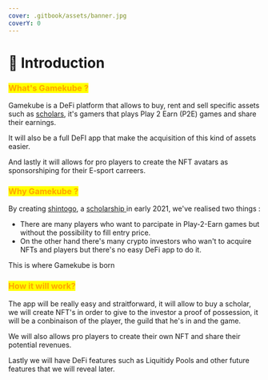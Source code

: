 ```yaml
---
cover: .gitbook/assets/banner.jpg
coverY: 0
---
```


# 🚀 Introduction

### <mark style="color:orange;">What's Gamekube ?</mark>

Gamekube is a DeFi platform that allows to buy, rent and sell specific assets such as [scholars](fundamentals/games-gamers-guilds.md#scholar), it's gamers that plays Play 2 Earn (P2E) games and share their earnings.

It will also be a full DeFI app that make the acquisition of this kind of assets easier.

And lastly it will allows for pro players to create the NFT avatars as sponsorshiping for their E-sport carreers.

### <mark style="color:orange;">Why Gamekube ?</mark>

By creating [shintogo](https://www.shintogo.com), a [scholarship ](fundamentals/games-gamers-guilds.md#guild)in early 2021, we've realised two things :&#x20;

* There are many players who want to parcipate in Play-2-Earn games but without the possibility to fill entry price.
* On the other hand there's many crypto investors who wan't to acquire NFTs and players but there's no easy DeFi app to do it.

This is where Gamekube is born

### <mark style="color:orange;">How it will work?</mark>

The app will be really easy and straitforward, it will allow to buy a scholar, we will create NFT's in order to give to the investor a proof of possession, it will be a conbinaison of the player, the guild that he's in and the game.

We will also allows pro players to create their own NFT and share their potential revenues.

Lastly we will have DeFi features such as Liquitidy Pools and other future features that we will reveal later.
